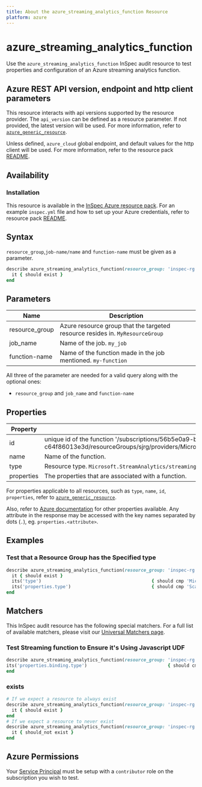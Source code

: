 ```yaml
---
title: About the azure_streaming_analytics_function Resource
platform: azure
---
```


# azure_streaming_analytics_function

Use the `azure_streaming_analytics_function` InSpec audit resource to test properties and configuration of an Azure streaming analytics function.

## Azure REST API version, endpoint and http client parameters

This resource interacts with api versions supported by the resource provider.
The `api_version` can be defined as a resource parameter.
If not provided, the latest version will be used.
For more information, refer to [`azure_generic_resource`](azure_generic_resource.md).

Unless defined, `azure_cloud` global endpoint, and default values for the http client will be used.
For more information, refer to the resource pack [README](../../README.md).

## Availability

### Installation

This resource is available in the [InSpec Azure resource pack](https://github.com/inspec/inspec-azure).
For an example `inspec.yml` file and how to set up your Azure credentials, refer to resource pack [README](../../README.md#Service-Principal).

## Syntax

`resource_group`,`job-name/name` and `function-name`  must be given as a parameter.
```ruby
describe azure_streaming_analytics_function(resource_group: 'inspec-rg', job-name: 'my_app', function-name: 'my-function') do
  it { should exist }
end
```

## Parameters

| Name                                  | Description                                                                       |
|---------------------------------------|-----------------------------------------------------------------------------------|
| resource_group                        | Azure resource group that the targeted resource resides in. `MyResourceGroup`     |
| job_name                              | Name of the job. `my_job`                                    |
| function-name                         | Name of the function made in the job mentioned. `my-function` |

All three of the parameter are needed for a valid query along with the optional ones:

- `resource_group` and `job_name` and `function-name`

## Properties

| Property          | Description |
|-------------------|-------------|
| id                | unique id of the function  '/subscriptions/56b5e0a9-b645-407d-99b0-c64f86013e3d/resourceGroups/sjrg/providers/Microsoft.StreamAnalytics/streamingjobs/sjName/functions/function8197'|
| name              | Name of the function. |
| type              | Resource type.  `Microsoft.StreamAnalytics/streamingjobs/functions` |
| properties        |The properties that are associated with a function. |


For properties applicable to all resources, such as `type`, `name`, `id`, `properties`, refer to [`azure_generic_resource`](azure_generic_resource.md#properties).

Also, refer to [Azure documentation](https://docs.microsoft.com/en-us/rest/api/streamanalytics/) for other properties available.
Any attribute in the response may be accessed with the key names separated by dots (`.`), eg. `properties.<attribute>`.

## Examples

### Test that a Resource Group has the Specified type 
```ruby
describe azure_streaming_analytics_function(resource_group: 'inspec-rg', job-name: 'my_app', function-name: 'my-function') do
  it { should exist }
  its('type')                                         { should cmp 'Microsoft.StreamAnalytics/streamingjobs/functions' }
  its('properties.type')                              { should cmp 'Scalar' }
end
```

## Matchers

This InSpec audit resource has the following special matchers. For a full list of available matchers, please visit our [Universal Matchers page](https://www.inspec.io/docs/reference/matchers/).

### Test Streaming function to Ensure it's Using Javascript UDF
```ruby
describe azure_streaming_analytics_function(resource_group: 'inspec-rg', job-name: 'my_app', function-name: 'my-function') do
its('properties.binding.type')                              { should cmp 'Microsoft.StreamAnalytics/JavascriptUdf' }
end
```    

### exists
```ruby
# If we expect a resource to always exist
describe azure_streaming_analytics_function(resource_group: 'inspec-rg', job-name: 'my_app', function-name: 'my-function') do
  it { should exist }
end
# If we expect a resource to never exist
describe azure_streaming_analytics_function(resource_group: 'inspec-rg', job-name: 'my_app', function-name: 'my-function') do
  it { should_not exist }
end
```
## Azure Permissions

Your [Service Principal](https://docs.microsoft.com/en-us/azure/azure-resource-manager/resource-group-create-service-principal-portal) must be setup with a `contributor` role on the subscription you wish to test.
